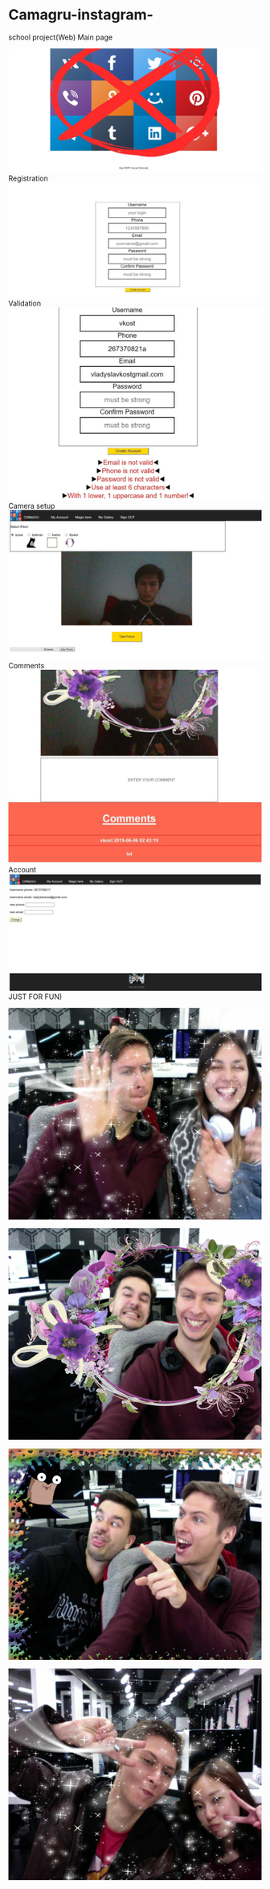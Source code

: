# Camagru-instagram-
school project(Web)
Main page

![](presentation/1.jpg)
Registration
![](presentation/2.jpg)
Validation
![](presentation/3.jpg)
Camera setup
![](presentation/5.jpg)
Comments
![](presentation/6.jpg)
Account
![](presentation/7.jpg)
JUST FOR FUN)


![](presentation/Vlad36.png)

![](presentation/Vlad38.png)

![](presentation/Vlad44.png)

![](presentation/vlad121.png)
